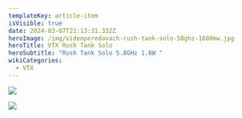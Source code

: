 ```yaml
---
templateKey: article-item
isVisible: true
date: 2024-03-07T21:13:31.332Z
heroImage: /img/videoperedavach-rush-tank-solo-58ghz-1600mw.jpg
heroTitle: VTX Rush Tank Solo
heroSubtitle: "Rush Tank Solo 5.8GHz 1.6W "
wikiCategories:
  - VTX
---
```

![](/img/videoperedavach-rush-tank-solo-58ghz-1600mw.jpg)

![](/img/rushfpv-rush-tank-solo-5.8ghz-08.jpg)